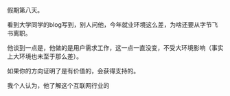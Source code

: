 假期第八天。

看到大学同学的blog写到，别人问他，今年就业环境这么差，为啥还要从字节飞书离职。

他谈到一点是，他做的是用户需求工作，这一点一直没变，不受大环境影响（事实上大环境也未至于那么差）。

如果你的方向证明了是有价值的，会获得支持的。

我个人认为，他了解这个互联网行业的


